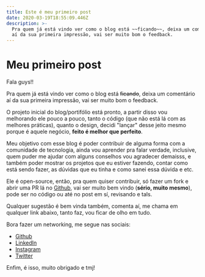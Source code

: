 ```yaml
---
title: Este é meu primeiro post
date: 2020-03-19T18:55:09.446Z
description: >-
  Pra quem já está vindo ver como o blog está ~~ficando~~, deixa um comentário
  aí da sua primeira impressão, vai ser muito bom o feedback.
---
```

# Meu primeiro post

Fala guys!!

Pra quem já está vindo ver como o blog está ~~ficando~~, deixa um comentário aí da sua primeira impressão, vai ser muito bom o feedback.

O projeto inicial do blog/portifólio está pronto, a partir disso vou melhorando ele pouco a pouco, tanto o código (que não está lá com as melhores práticas), quanto o design, decidi "lançar" desse jeito mesmo porque é aquele negócio, **feito é melhor que perfeito**.

Meu objetivo com esse blog é poder contribuir de alguma forma com a comunidade de tecnologia, ainda vou aprender pra falar verdade, inclusive, quem puder me ajudar com alguns conselhos vou agradecer demaisss, e também poder mostrar os projetos que eu estiver fazendo, contar como está sendo fazer, as dúvidas que eu tinha e como sanei essa dúvida e etc.

Ele é open-source, então, pra quem quiser contribuir, só fazer um fork e abrir uma PR lá no [Github](https://github.com/iannsantos/iann.dev), vai ser muito bem vindo (**sério, muito mesmo**), pode ser no código ou até no post em sí, revisando e tals.

Qualquer sugestão é bem vinda também, comenta aí, me chama em qualquer link abaixo, tanto faz, vou ficar de olho em tudo.

Bora fazer um networking, me segue nas sociais:
- [Github](https://github.com/iannsantos)
- [LinkedIn](https://www.linkedin.com/in/iannsantos)
- [Instagram](https://instagram.com/iann.dev)
- [Twitter](http://twitter.com/ianndev)

Enfim, é isso, muito obrigado e tmj!